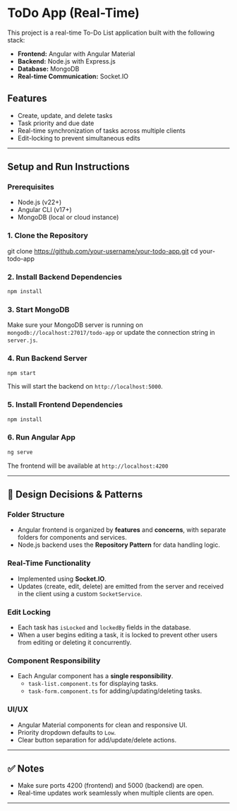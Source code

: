 # ToDo App (Real-Time)

This project is a real-time To-Do List application built with the following stack:

- **Frontend:** Angular with Angular Material
- **Backend:** Node.js with Express.js
- **Database:** MongoDB
- **Real-time Communication:** Socket.IO

## Features

- Create, update, and delete tasks
- Task priority and due date
- Real-time synchronization of tasks across multiple clients
- Edit-locking to prevent simultaneous edits

---

##  Setup and Run Instructions

### Prerequisites

- Node.js (v22+)
- Angular CLI (v17+)
- MongoDB (local or cloud instance)

### 1. Clone the Repository


git clone https://github.com/your-username/your-todo-app.git
cd your-todo-app


### 2. Install Backend Dependencies

```bash
npm install
```

### 3. Start MongoDB

Make sure your MongoDB server is running on `mongodb://localhost:27017/todo-app` or update the connection string in `server.js`.

### 4. Run Backend Server

```bash
npm start
```

This will start the backend on `http://localhost:5000`.

### 5. Install Frontend Dependencies

```bash
npm install
```

### 6. Run Angular App

```bash
ng serve
```

The frontend will be available at `http://localhost:4200`

---

## 📐 Design Decisions & Patterns

### Folder Structure

- Angular frontend is organized by **features** and **concerns**, with separate folders for components and services.
- Node.js backend uses the **Repository Pattern** for data handling logic.

### Real-Time Functionality

- Implemented using **Socket.IO**.
- Updates (create, edit, delete) are emitted from the server and received in the client using a custom `SocketService`.

### Edit Locking

- Each task has `isLocked` and `lockedBy` fields in the database.
- When a user begins editing a task, it is locked to prevent other users from editing or deleting it concurrently.

### Component Responsibility

- Each Angular component has a **single responsibility**.
  - `task-list.component.ts` for displaying tasks.
  - `task-form.component.ts` for adding/updating/deleting tasks.

### UI/UX

- Angular Material components for clean and responsive UI.
- Priority dropdown defaults to `Low`.
- Clear button separation for add/update/delete actions.

---

## ✅ Notes

- Make sure ports 4200 (frontend) and 5000 (backend) are open.
- Real-time updates work seamlessly when multiple clients are open.

---



